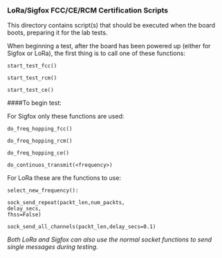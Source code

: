 ### LoRa/Sigfox FCC/CE/RCM Certification Scripts

This directory contains script(s) that should be executed when the board boots, preparing it for the lab tests.

When beginning a test,  after the board has been powered up (either for Sigfox or LoRa), the first thing is to call one of these functions:

```
start_test_fcc()

start_test_rcm()

start_test_ce()
```

####To begin test:

For Sigfox only these functions are used:

```
do_freq_hopping_fcc()

do_freq_hopping_rcm()

do_freq_hopping_ce()

do_continuos_transmit(<frequency>)
```

For LoRa these are the functions to use:

```
select_new_frequency():

sock_send_repeat(packt_len,num_packts,
delay_secs, 
fhss=False)

sock_send_all_channels(packt_len,delay_secs=0.1)
```

_Both LoRa and Sigfox can also use the normal socket functions to send single messages during testing._